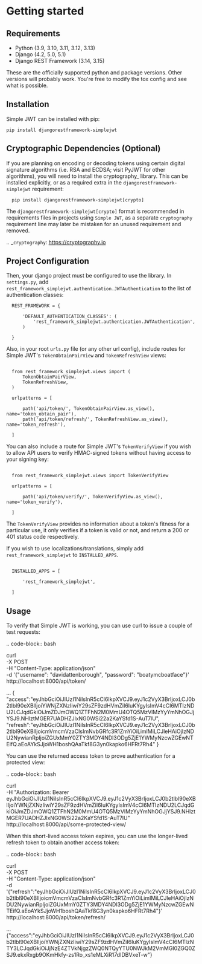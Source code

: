 Getting started
===============

Requirements
------------

* Python (3.9, 3.10, 3.11, 3.12, 3.13)
* Django (4.2, 5.0, 5.1)
* Django REST Framework (3.14, 3.15)

These are the officially supported python and package versions.  Other versions
will probably work.  You're free to modify the tox config and see what is
possible.

Installation
------------

Simple JWT can be installed with pip:

``` 
pip install djangorestframework-simplejwt
```
  


Cryptographic Dependencies (Optional)
-------------------------------------

If you are planning on encoding or decoding tokens using certain digital
signature algorithms (i.e. RSA and ECDSA; visit PyJWT for other algorithms), you will need to install the
cryptography_ library. This can be installed explicitly, or as a required
extra in the ``djangorestframework-simplejwt`` requirement:

```
  pip install djangorestframework-simplejwt[crypto]
```

The ``djangorestframework-simplejwt[crypto]`` format is recommended in requirements
files in projects using ``Simple JWT``, as a separate ``cryptography`` requirement
line may later be mistaken for an unused requirement and removed.

.. _`cryptography`: https://cryptography.io

Project Configuration
---------------------

Then, your django project must be configured to use the library.  In
``settings.py``, add
``rest_framework_simplejwt.authentication.JWTAuthentication`` to the list of
authentication classes:


```
  REST_FRAMEWORK = {
     
      'DEFAULT_AUTHENTICATION_CLASSES': (         
          'rest_framework_simplejwt.authentication.JWTAuthentication',
      )
      
  }
```
Also, in your root ``urls.py`` file (or any other url config), include routes
for Simple JWT's ``TokenObtainPairView`` and ``TokenRefreshView`` views:

```

  from rest_framework_simplejwt.views import (
      TokenObtainPairView,
      TokenRefreshView,
  )

  urlpatterns = [
      
      path('api/token/', TokenObtainPairView.as_view(), name='token_obtain_pair'),
      path('api/token/refresh/', TokenRefreshView.as_view(), name='token_refresh'),
      
  ]
```
You can also include a route for Simple JWT's ``TokenVerifyView`` if you wish to
allow API users to verify HMAC-signed tokens without having access to your
signing key:

```

  from rest_framework_simplejwt.views import TokenVerifyView

  urlpatterns = [
      
      path('api/token/verify/', TokenVerifyView.as_view(), name='token_verify'),
      
  ]
```
The ``TokenVerifyView`` provides no information about a token's fitness for a particular use,
it only verifies if a token is valid or not, and return a 200 or 401 status code respectively.

If you wish to use localizations/translations, simply add
``rest_framework_simplejwt`` to ``INSTALLED_APPS``.

```

  INSTALLED_APPS = [
      
      'rest_framework_simplejwt',
      
  ]
```

Usage
-----

To verify that Simple JWT is working, you can use curl to issue a couple of
test requests:

.. code-block:: bash

  curl \
    -X POST \
    -H "Content-Type: application/json" \
    -d '{"username": "davidattenborough", "password": "boatymcboatface"}' \
    http://localhost:8000/api/token/

  ...
  {
    "access":"eyJhbGciOiJIUzI1NiIsInR5cCI6IkpXVCJ9.eyJ1c2VyX3BrIjoxLCJ0b2tlbl90eXBlIjoiYWNjZXNzIiwiY29sZF9zdHVmZiI6IuKYgyIsImV4cCI6MTIzNDU2LCJqdGkiOiJmZDJmOWQ1ZTFhN2M0MmU4OTQ5MzVlMzYyYmNhOGJjYSJ9.NHlztMGER7UADHZJlxNG0WSi22a2KaYSfd1S-AuT7lU",
    "refresh":"eyJhbGciOiJIUzI1NiIsInR5cCI6IkpXVCJ9.eyJ1c2VyX3BrIjoxLCJ0b2tlbl90eXBlIjoicmVmcmVzaCIsImNvbGRfc3R1ZmYiOiLimIMiLCJleHAiOjIzNDU2NywianRpIjoiZGUxMmY0ZTY3MDY4NDI3ODg5ZjE1YWMyNzcwZGEwNTEifQ.aEoAYkSJjoWH1boshQAaTkf8G3yn0kapko6HFRt7Rh4"
  }

You can use the returned access token to prove authentication for a protected
view:

.. code-block:: bash

  curl \
    -H "Authorization: Bearer eyJhbGciOiJIUzI1NiIsInR5cCI6IkpXVCJ9.eyJ1c2VyX3BrIjoxLCJ0b2tlbl90eXBlIjoiYWNjZXNzIiwiY29sZF9zdHVmZiI6IuKYgyIsImV4cCI6MTIzNDU2LCJqdGkiOiJmZDJmOWQ1ZTFhN2M0MmU4OTQ5MzVlMzYyYmNhOGJjYSJ9.NHlztMGER7UADHZJlxNG0WSi22a2KaYSfd1S-AuT7lU" \
    http://localhost:8000/api/some-protected-view/

When this short-lived access token expires, you can use the longer-lived
refresh token to obtain another access token:

.. code-block:: bash

  curl \
    -X POST \
    -H "Content-Type: application/json" \
    -d '{"refresh":"eyJhbGciOiJIUzI1NiIsInR5cCI6IkpXVCJ9.eyJ1c2VyX3BrIjoxLCJ0b2tlbl90eXBlIjoicmVmcmVzaCIsImNvbGRfc3R1ZmYiOiLimIMiLCJleHAiOjIzNDU2NywianRpIjoiZGUxMmY0ZTY3MDY4NDI3ODg5ZjE1YWMyNzcwZGEwNTEifQ.aEoAYkSJjoWH1boshQAaTkf8G3yn0kapko6HFRt7Rh4"}' \
    http://localhost:8000/api/token/refresh/

  ...
  {"access":"eyJhbGciOiJIUzI1NiIsInR5cCI6IkpXVCJ9.eyJ1c2VyX3BrIjoxLCJ0b2tlbl90eXBlIjoiYWNjZXNzIiwiY29sZF9zdHVmZiI6IuKYgyIsImV4cCI6MTIzNTY3LCJqdGkiOiJjNzE4ZTVkNjgzZWQ0NTQyYTU0NWJkM2VmMGI0ZGQ0ZSJ9.ekxRxgb9OKmHkfy-zs1Ro_xs1eMLXiR17dIDBVxeT-w"}
